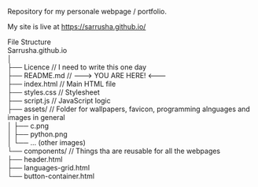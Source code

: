 Repository for my personale webpage / portfolio.

My site is live at https://sarrusha.github.io/

File Structure<br />
Sarrusha.github.io<br />
│<br />
├── Licence          // I need to write this one day<br />
├── README.md        // ---> YOU ARE HERE! <---<br />
├── index.html       // Main HTML file<br />
├── styles.css       // Stylesheet<br />
├── script.js        // JavaScript logic<br />
├── assets/          // Folder for wallpapers, favicon, programming alnguages and images in general<br />
│   ├── c.png<br />
│   ├── python.png<br />
│   └── ... (other images)<br />
└── components/      // Things tha are reusable for all the webpages<br />
    ├── header.html<br />
    ├── languages-grid.html<br />
    └── button-container.html<br />
